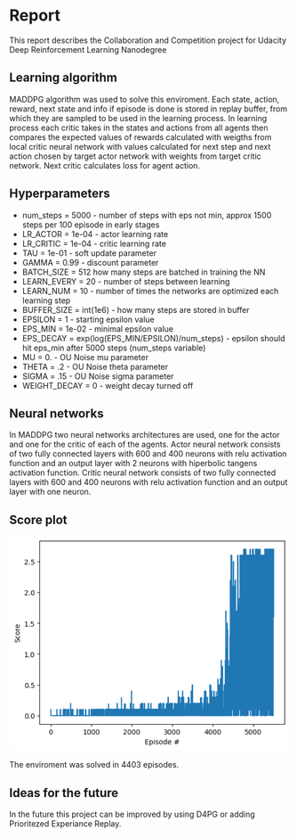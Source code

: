 # Report

This report describes the Collaboration and Competition project for Udacity Deep Reinforcement Learning Nanodegree

## Learning algorithm

MADDPG algorithm was used to solve this enviroment. Each state, action, reward, next state and info if episode is done is stored in replay buffer, from which they are sampled to be used in the learning process. In learning process each critic takes in the states and actions from all agents then compares the expected values of rewards calculated with weigths from local critic neural network with values calculated for next step and next action chosen by target actor network with weights from target critic network. Next critic calculates loss for agent action.

## Hyperparameters

* num_steps = 5000 - number of steps with eps not min, approx 1500 steps per 100 episode in early stages
* LR_ACTOR = 1e-04 - actor learning rate
* LR_CRITIC = 1e-04 - critic learning rate
* TAU = 1e-01 - soft update parameter
* GAMMA = 0.99 - discount parameter
* BATCH_SIZE = 512 how many steps are batched in training the NN
* LEARN_EVERY = 20 - number of steps between learning
* LEARN_NUM = 10 - number of times the networks are optimized each learning step
* BUFFER_SIZE = int(1e6) - how many steps are stored in buffer
* EPSILON = 1 - starting epsilon value
* EPS_MIN = 1e-02 - minimal epsilon value
* EPS_DECAY = exp(log(EPS_MIN/EPSILON)/num_steps) - epsilon should hit eps_min after 5000 steps (num_steps variable)
* MU = 0. - OU Noise mu parameter
* THETA = .2 - OU Noise theta parameter
* SIGMA = .15 - OU Noise sigma parameter
* WEIGHT_DECAY = 0 - weight decay turned off

## Neural networks

In MADDPG two neural networks architectures are used, one for the actor and one for the critic of each of the agents. Actor neural network consists of two fully connected layers with 600 and 400 neurons with relu activation function and an output layer with 2 neurons with hiperbolic tangens activation function. Critic neural network consists of two fully connected layers with 600 and 400 neurons with relu activation function and an output layer with one neuron.

## Score plot

![plot](reward_per_episode.png)

The enviroment was solved in 4403 episodes.

## Ideas for the future

In the future this project can be improved by using D4PG or adding Prioritezed Experiance Replay.
